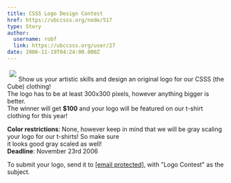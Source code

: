 ```yaml
---
title: CSSS Logo Design Contest 
href: https://ubccsss.org/node/517
type: Story
author:
  username: robf
  link: https://ubccsss.org/user/27
date: 2006-11-19T04:24:00.000Z
---
```


<div class="field field-name-body field-type-text-with-summary field-label-hidden"><div class="field-items"><div class="field-item even"><p><img src="/files/CSLogo_web_small.jpg" align="left" vspace="5" hspace="5"><br>
Show us your artistic skills and design an original logo for our CSSS (the Cube) clothing!<br>
The logo has to be at least 300x300 pixels, however anything bigger is better.<br>
The winner will get <b>$100</b> and your logo will be featured on our t-shirt clothing for this year! </p>
<p><b>Color restrictions</b>: None, however keep in mind that we will be gray scaling your logo for our t-shirts!  So make sure<br>
it looks good gray scaled as well!<br>
<b>Deadline</b>: November 23rd 2006</p>
<p>To submit your logo, send it to <a href="/cdn-cgi/l/email-protection#90f3e3e3e3d0f3e3e3e3bef3e3bee5f2f3bef3f1"><span class="__cf_email__" data-cfemail="aac9d9d9d9eac9d9d9d984c9d984dfc8c984c9cb">[email&#xA0;protected]</span></a>, with &quot;Logo Contest&quot; as the subject.</p>
<p><br><br>
<br><br>
<br></p>
</div></div></div>    <footer>
          </footer>